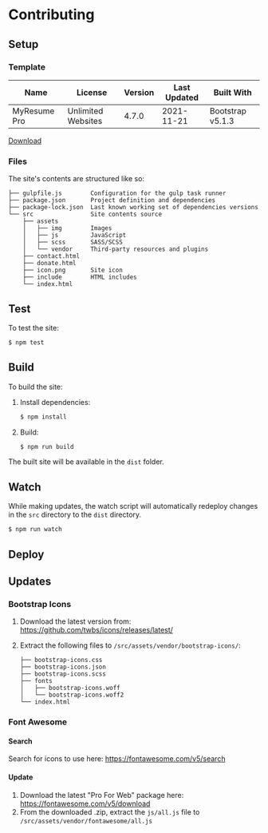 # Contributing

## Setup

### Template

| Name         | License            | Version | Last Updated | Built With       |
| ------------ | ------------------ | ------- | ------------ | ---------------- |
| MyResume Pro | Unlimited Websites | 4.7.0   | 2021-11-21   | Bootstrap v5.1.3 |

[Download](https://bootstrapmade.com/members/)

### Files

The site's contents are structured like so:

```
├── gulpfile.js        Configuration for the gulp task runner
├── package.json       Project definition and dependencies
├── package-lock.json  Last known working set of dependencies versions
└── src                Site contents source
    ├── assets
    │   ├── img        Images
    │   ├── js         JavaScript
    │   ├── scss       SASS/SCSS
    │   └── vendor     Third-party resources and plugins
    ├── contact.html
    ├── donate.html
    ├── icon.png       Site icon
    ├── include        HTML includes
    └── index.html
```

## Test

To test the site:

```bash
$ npm test
```

## Build

To build the site:

1. Install dependencies:

   ```bash
   $ npm install
   ```

1. Build:

   ```bash
   $ npm run build
   ```

The built site will be available in the `dist` folder.

## Watch

While making updates, the watch script will automatically redeploy changes in the `src` directory to the `dist` directory.

```bash
$ npm run watch
```

## Deploy

## Updates

### Bootstrap Icons

1. Download the latest version from: https://github.com/twbs/icons/releases/latest/
1. Extract the following files to `/src/assets/vendor/bootstrap-icons/`:

   ```
   ├── bootstrap-icons.css
   ├── bootstrap-icons.json
   ├── bootstrap-icons.scss
   ├── fonts
   │   ├── bootstrap-icons.woff
   │   └── bootstrap-icons.woff2
   └── index.html
   ```

### Font Awesome

#### Search

Search for icons to use here: https://fontawesome.com/v5/search

#### Update

1. Download the latest "Pro For Web" package here: https://fontawesome.com/v5/download
1. From the downloaded .zip, extract the `js/all.js` file to `/src/assets/vendor/fontawesome/all.js`
